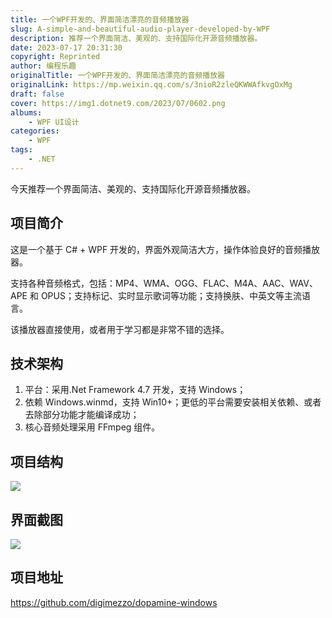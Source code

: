 ```yaml
---
title: 一个WPF开发的、界面简洁漂亮的音频播放器
slug: A-simple-and-beautiful-audio-player-developed-by-WPF
description: 推荐一个界面简洁、美观的、支持国际化开源音频播放器。
date: 2023-07-17 20:31:30
copyright: Reprinted
author: 编程乐趣
originalTitle: 一个WPF开发的、界面简洁漂亮的音频播放器
originalLink: https://mp.weixin.qq.com/s/3nioR2zleQKWWAfkvgOxMg
draft: false
cover: https://img1.dotnet9.com/2023/07/0602.png
albums:
    - WPF UI设计
categories: 
    - WPF
tags: 
    - .NET
---
```


今天推荐一个界面简洁、美观的、支持国际化开源音频播放器。

## 项目简介

这是一个基于 C# + WPF 开发的，界面外观简洁大方，操作体验良好的音频播放器。

支持各种音频格式，包括：MP4、WMA、OGG、FLAC、M4A、AAC、WAV、APE 和 OPUS；支持标记、实时显示歌词等功能；支持换肤、中英文等主流语言。

该播放器直接使用，或者用于学习都是非常不错的选择。

## 技术架构

1. 平台：采用.Net Framework 4.7 开发，支持 Windows；
2. 依赖 Windows.winmd，支持 Win10+；更低的平台需要安装相关依赖、或者去除部分功能才能编译成功；
3. 核心音频处理采用 FFmpeg 组件。

## 项目结构

![](https://img1.dotnet9.com/2023/07/0601.png)

## 界面截图

![](https://img1.dotnet9.com/2023/07/0602.png)

## 项目地址

https://github.com/digimezzo/dopamine-windows
